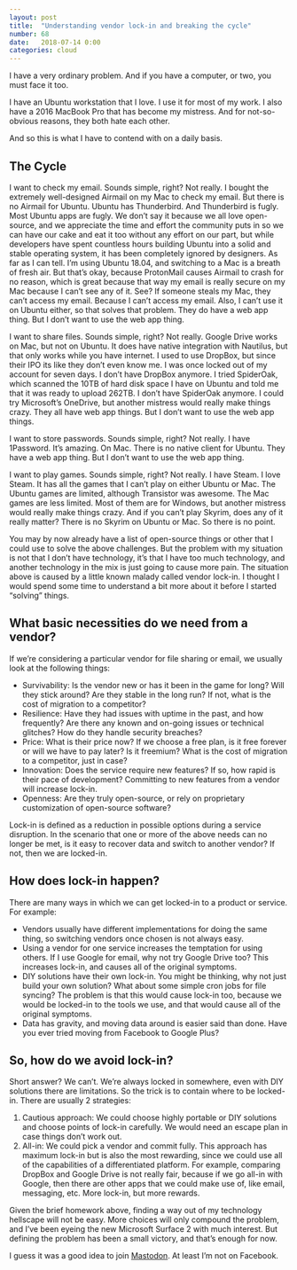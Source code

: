 ```yaml
---
layout: post
title:  "Understanding vendor lock-in and breaking the cycle"
number: 68
date:   2018-07-14 0:00
categories: cloud
---
```

I have a very ordinary problem. And if you have a computer, or two, you must face it too.

I have an Ubuntu workstation that I love. I use it for most of my work. I also have a 2016 MacBook Pro that has become my mistress. And for not-so-obvious reasons, they both hate each other.

And so this is what I have to contend with on a daily basis.

## The Cycle
I want to check my email. Sounds simple, right? Not really. I bought the extremely well-designed Airmail on my Mac to check my email. But there is no Airmail for Ubuntu. Ubuntu has Thunderbird. And Thunderbird is fugly. Most Ubuntu apps are fugly. We don’t say it because we all love open-source, and we appreciate the time and effort the community puts in so we can have our cake and eat it too without any effort on our part, but while developers have spent countless hours building Ubuntu into a solid and stable operating system, it has been completely ignored by designers. As far as I can tell. I’m using Ubuntu 18.04, and switching to a Mac is a breath of fresh air. But that’s okay, because ProtonMail causes Airmail to crash for no reason, which is great because that way my email is really secure on my Mac because I can’t see any of it. See? If someone steals my Mac, they can’t access my email. Because I can’t access my email. Also, I can’t use it on Ubuntu either, so that solves that problem. They do have a web app thing. But I don’t want to use the web app thing.

I want to share files. Sounds simple, right? Not really. Google Drive works on Mac, but not on Ubuntu. It does have native integration with Nautilus, but that only works while you have internet. I used to use DropBox, but since their IPO its like they don’t even know me. I was once locked out of my account for seven days. I don’t have DropBox anymore. I tried SpiderOak, which scanned the 10TB of hard disk space I have on Ubuntu and told me that it was ready to upload 262TB. I don’t have SpiderOak anymore. I could try Microsoft’s OneDrive, but another mistress would really make things crazy. They all have web app things. But I don’t want to use the web app things.

I want to store passwords. Sounds simple, right? Not really. I have 1Password. It’s amazing. On Mac. There is no native client for Ubuntu. They have a web app thing. But I don’t want to use the web app thing.

I want to play games. Sounds simple, right? Not really. I have Steam. I love Steam. It has all the games that I can’t play on either Ubuntu or Mac. The Ubuntu games are limited, although Transistor was awesome. The Mac games are less limited. Most of them are for Windows, but another mistress would really make things crazy. And if you can’t play Skyrim, does any of it really matter? There is no Skyrim on Ubuntu or Mac. So there is no point.

You may by now already have a list of open-source things or other that I could use to solve the above challenges. But the problem with my situation is not that I don’t have technology, it’s that I have too much technology, and another technology in the mix is just going to cause more pain. The situation above is caused by a little known malady called vendor lock-in. I thought I would spend some time to understand a bit more about it before I started “solving” things.

## What basic necessities do we need from a vendor?
If we’re considering a particular vendor for file sharing or email, we usually look at the following things:

- Survivability: Is the vendor new or has it been in the game for long? Will they stick around? Are they stable in the long run? If not, what is the cost of migration to a competitor?
- Resilience: Have they had issues with uptime in the past, and how frequently? Are there any known and on-going issues or technical glitches? How do they handle security breaches?
- Price: What is their price now? If we choose a free plan, is it free forever or will we have to pay later? Is it freemium? What is the cost of migration to a competitor, just in case?
- Innovation: Does the service require new features? If so, how rapid is their pace of development? Committing to new features from a vendor will increase lock-in.
- Openness: Are they truly open-source, or rely on proprietary customization of open-source software?

Lock-in is defined as a reduction in possible options during a service disruption. In the scenario that one or more of the above needs can no longer be met, is it easy to recover data and switch to another vendor? If not, then we are locked-in. 

## How does lock-in happen?
There are many ways in which we can get locked-in to a product or service. For example:
- Vendors usually have different implementations for doing the same thing, so switching vendors once chosen is not always easy. 
- Using a vendor for one service increases the temptation for using others. If I use Google for email, why not try Google Drive too? This increases lock-in, and causes all of the original symptoms.
- DIY solutions have their own lock-in. You might be thinking, why not just build your own solution? What about some simple cron jobs for file syncing? The problem is that this would cause lock-in too, because we would be locked-in to the tools we use, and that would cause all of the original symptoms.
- Data has gravity, and moving data around is easier said than done. Have you ever tried moving from Facebook to Google Plus?

## So, how do we avoid lock-in?
Short answer? We can’t. We’re always locked in somewhere, even with DIY solutions there are limitations. So the trick is to contain where to be locked-in. There are usually 2 strategies:

1. Cautious approach: We could choose highly portable or DIY solutions and choose points of lock-in carefully. We would need an escape plan in case things don’t work out.
2. All-in: We could pick a vendor and commit fully. This approach has maximum lock-in but is also the most rewarding, since we could use all of the capabilities of a differentiated platform. For example, comparing DropBox and Google Drive is not really fair, because if we go all-in with Google, then there are other apps that we could make use of, like email, messaging, etc. More lock-in, but more rewards.

Given the brief homework above, finding a way out of my technology hellscape will not be easy. More choices will only compound the problem, and I’ve been eyeing the new Microsoft Surface 2 with much interest. But defining the problem has been a small victory, and that’s enough for now.

I guess it was a good idea to join [Mastodon](https://mastodon.technology/@ayushsharma22). At least I’m not on Facebook.